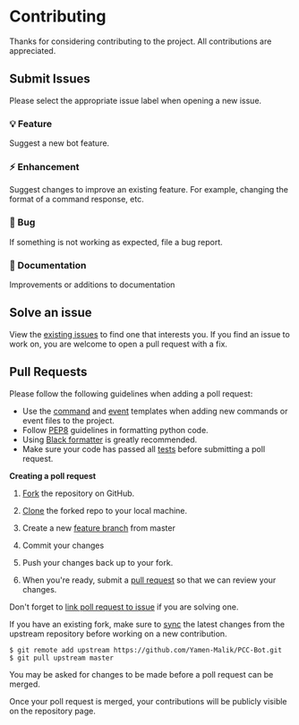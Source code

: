 # Contributing

Thanks for considering contributing to the project. All contributions are appreciated.



## Submit Issues

Please select the appropriate issue label when opening a new issue.

### :bulb: Feature

Suggest a new bot feature.

### :zap: Enhancement

Suggest changes to improve an existing feature. For example, changing the format of a command response, etc.

### :bug: Bug

If something is not working as expected, file a bug report.


### :memo: Documentation

Improvements or additions to documentation



## Solve an issue

View the [existing issues](https://github.com/Yamen-Malik/PCC-Bot/issues) to find one that interests you. If you find an issue to work on, you are welcome to open a pull request with a fix.



## Pull Requests

Please follow the following guidelines when adding a poll request:

- Use the [command](commands/README.md) and [event](events//README.md) templates when adding new commands or event files to the project.
- Follow [PEP8][pep-8] guidelines in formatting python code.
- Using [Black formatter][black] is greatly recommended.
- Make sure your code has passed all [tests][github-actions] before submitting a poll request.


**Creating a poll request**

1. [Fork][fork-a-repo] the repository on GitHub.

2. [Clone][cloning-a-repo] the forked repo to your local machine.

3. Create a new [feature branch][feature-branch] from master

4. Commit your changes

5. Push your changes back up to your fork.

6. When you're ready, submit a [pull request][pull-requests] so that we can review your changes.

Don't forget to [link poll request to issue][link-PR-to-issue] if you are solving one.

If you have an existing fork, make sure to [sync][sync-fork-with-upstream] the latest changes from the upstream repository before working on a new contribution.

```shell
$ git remote add upstream https://github.com/Yamen-Malik/PCC-Bot.git
$ git pull upstream master
```

You may be asked for changes to be made before a poll request can be merged.

Once your poll request is merged, your contributions will be publicly visible on the repository page.

[fork-a-repo]: https://help.github.com/en/articles/fork-a-repo
[cloning-a-repo]: https://help.github.com/en/articles/cloning-a-repository
[feature-branch]: https://www.atlassian.com/git/tutorials/comparing-workflows/feature-branch-workflow
[pull-requests]: https://help.github.com/en/articles/about-pull-requests
[pep-8]: https://peps.python.org/pep-0008/
[black]: https://github.com/psf/black
[github-actions]: https://github.com/Yamen-Malik/PCC-Bot/actions
[link-PR-to-issue]: https://docs.github.com/en/issues/tracking-your-work-with-issues/linking-a-pull-request-to-an-issue
[sync-fork-with-upstream]: https://docs.github.com/en/get-started/quickstart/fork-a-repo#configuring-git-to-sync-your-fork-with-the-upstream-repository